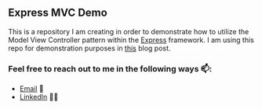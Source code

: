 ## Express MVC Demo
This is a repository I am creating in order to demonstrate how to utilize the Model View Controller pattern within the [Express](https://expressjs.com/) framework.  I am using this repo for demonstration purposes in [this]() blog post.

### Feel free to reach out to me in the following ways 📫:
* [Email](mailto:Ryan.M.Schleck@gmail.com) 📧
* [LinkedIn](https://www.linkedin.com/in/ryan-schleck/) 🧑‍💼